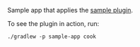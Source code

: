 Sample app that applies the [sample plugin](../sample-plugin).

To see the plugin in action, run:

```
./gradlew -p sample-app cook
````